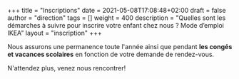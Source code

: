 +++
title       = "Inscriptions"
date        = 2021-05-08T17:08:48+02:00
draft       = false
author      = "direction"
tags        = []
weight      = 400
description = "Quelles sont les démarches à suivre pour inscrire votre enfant chez nous ? Mode d’emploi IKEA"
layout = "inscription"
+++

Nous assurons une permanence toute l'année ainsi que pendant **les congés et vacances scolaires** en fonction de votre demande de rendez-vous.

N'attendez plus, venez nous rencontrer!
